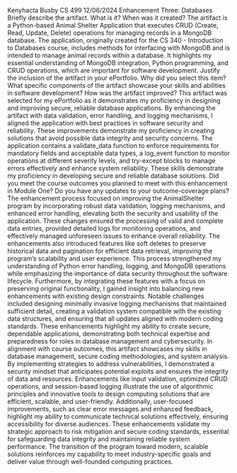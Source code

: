 Kenyhacta Busby
CS 499
12/06/2024
Enhancement Three: Databases
Briefly describe the artifact. What is it? When was it created?
The artifact is a Python-based Animal Shelter Application that executes CRUD (Create, Read, Update, Delete) operations for managing records in a MongoDB database. The application, originally created for the CS 340 - Introduction to Databases course, includes methods for interfacing with MongoDB and is intended to manage animal records within a database. It highlights my essential understanding of MongoDB integration, Python programming, and CRUD operations, which are important for software development. 
Justify the inclusion of the artifact in your ePortfolio. Why did you select this item? What specific components of the artifact showcase your skills and abilities in software development? How was the artifact improved?
This artifact was selected for my ePortfolio as it demonstrates my proficiency in designing and improving secure, reliable database applications. By enhancing the artifact with data validation, error handling, and logging mechanisms, I aligned the application with best practices in software security and reliability. These improvements demonstrate my proficiency in creating solutions that avoid possible data integrity and security concerns. The application contains a validate_data function to enforce requirements for mandatory fields and acceptable data types, a log_event function to monitor operations at different severity levels, and try-except blocks to manage errors effectively and enhance system reliability. These skills demonstrate my proficiency in developing secure and reliable database solutions. 
Did you meet the course outcomes you planned to meet with this enhancement in Module One? Do you have any updates to your outcome-coverage plans?
The enhancement process focused on improving the AnimalShelter program by incorporating robust data validation, logging mechanisms, and enhanced error handling, elevating both the security and usability of the application. These changes ensured the processing of valid and complete data entries, provided detailed logs for monitoring operations, and effectively managed unforeseen issues to enhance overall reliability. The enhancements also introduced features like soft deletes to preserve historical data and pagination for efficient data retrieval, improving the program’s scalability and user experience. This process strengthened my understanding of Python error handling, logging, and MongoDB operations while emphasizing the importance of data security throughout the software lifecycle. Furthermore, by integrating these features with a focus on preserving original functionality, I gained insight into balancing new enhancements with existing design constraints. Notable challenges included designing minimally invasive logging mechanisms that maintained sufficient detail, creating a validation system compatible with the existing data structures, and ensuring that all updates aligned with modern coding standards. These enhancements highlight my ability to create secure, dependable applications, demonstrating both technical expertise and preparedness for roles in database management and cybersecurity.
In alignment with course outcomes, this artifact showcases my skills in database management, secure coding methodologies, and system analysis. By implementing strategies to address vulnerabilities, I demonstrated a security mindset that anticipates potential exploits and ensures the integrity of data and resources. Enhancements like input validation, optimized CRUD operations, and session-based logging illustrate the use of algorithmic principles and innovative tools to design computing solutions that are efficient, scalable, and user-friendly. Additionally, user-focused improvements, such as clear error messages and enhanced feedback, highlight my ability to communicate technical solutions effectively, ensuring accessibility for diverse audiences. These enhancements validate my strategic approach to risk mitigation and secure coding standards, essential for safeguarding data integrity and maintaining reliable system performance. The transition of the program toward modern, scalable solutions reinforces my capability to meet industry-specific goals and deliver value through well-founded computing practices.
